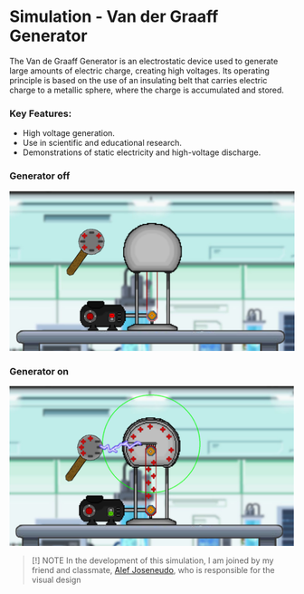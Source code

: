 # Simulation - Van der Graaff Generator

The Van de Graaff Generator is an electrostatic device used to generate large amounts of electric charge, creating high voltages. Its operating principle is based on the use of an insulating belt that carries electric charge to a metallic sphere, where the charge is accumulated and stored.

### Key Features:

- High voltage generation.
- Use in scientific and educational research.
- Demonstrations of static electricity and high-voltage discharge.

### Generator off

![VanGenerator-off](VanGenerator-off.png)

### Generator on

![VanGenerator-on](VanGenerator-on.png)

>[!] NOTE In the development of this simulation, I am joined by my friend and classmate, [Alef Joseneudo](github.com/alefjmelo), who is responsible for the visual design
